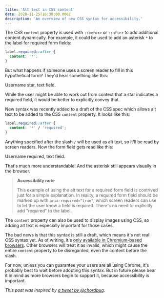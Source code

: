 ```yaml
---
title: 'Alt text in CSS content'
date: 2020-11-25T16:30:00.000Z
description: 'An overview of new CSS syntax for accessibility.'
---
```


The CSS `content` property is used with `::before` or `::after` to add
additional content dynamically. For example, it could be used to add an asterisk
`*` to the label for required form fields:

```css
label.required::after {
  content: '*';
}
```

But what happens if someone uses a screen reader to fill in this hypothetical
form? They'd hear something like this:

<p class="voiceover-caption">Username star, text field.</p>

While the user might be able to work out from context that a star indicates a
required field, it would be better to explicitly convey that.

New syntax was recently added to a draft of the CSS spec which allows alt text
to be added to the CSS `content` property. It looks like this:

```css
label.required::after {
  content: '*' / 'required';
}
```

Anything specified after the slash `/` will be used as alt text, so it'll be
read by screen readers. Now the form field gets read like this:

<p class="voiceover-caption">Username required, text field.</p>

That's much more understandable! And the asterisk still appears visually in the
browser.

> **Accessibility note**
>
> This example of using the alt text for a required form field is contrived just
> for a simple explanation. In reality, a required form field should be marked
> up with `aria-required="true"`, which screen readers can use to let the user
> know a field is required. There's no need to explicitly add "required" to the
> label.

The `content` property can also be used to display images using CSS, so adding
alt text is especially important for those cases.

The bad news is that this syntax is still a draft, which means it's not real CSS
syntax yet. As of writing, it's
[only available in Chromium-based browsers](https://caniuse.com/mdn-css_properties_content_alt_text).
Other browsers will treat it as invalid, which might cause the entire `content`
property to be disregarded, even the content before the slash.

For now, unless you can guarantee your users are all using Chrome, it's probably
best to wait before adopting this syntax. But in future please bear it in mind
as more browsers begin to support it, because accessibility is important.

_This post was inspired by
[a tweet by @chordbug](https://twitter.com/chordbug/status/1331343730620723201?s=21)._
